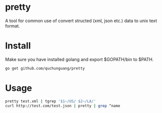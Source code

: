 pretty
======

A tool for common use of convert structed (xml, json etc.) data to unix text format.

Install
=======

Make sure you have installed golang and export $GOPATH/bin to $PATH.

```sh
go get github.com/quchunguang/pretty
```

Usage
=====

```sh
pretty test.xml | tgrep '$1~/US/ $2~/LA/'
curl http://test.com/test.json | pretty | grep ^name
```
